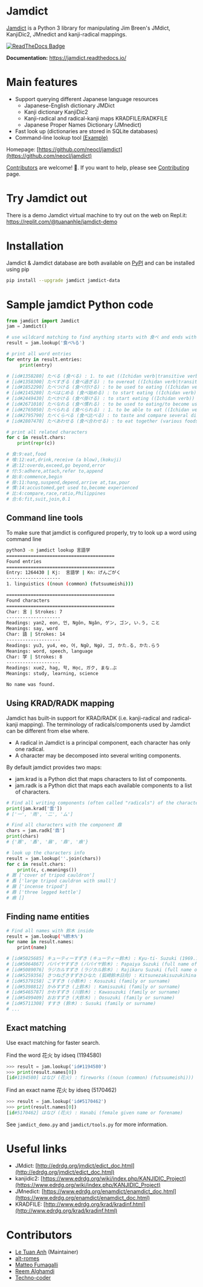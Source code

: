 # Jamdict

[Jamdict](https://github.com/neocl/jamdict) is a Python 3 library for manipulating Jim Breen's JMdict, KanjiDic2, JMnedict and kanji-radical mappings.

[![ReadTheDocs Badge](https://readthedocs.org/projects/jamdict/badge/?version=latest&style=plastic)](https://jamdict.readthedocs.io/)

**Documentation:** https://jamdict.readthedocs.io/ 

# Main features

* Support querying different Japanese language resources
  - Japanese-English dictionary JMDict
  - Kanji dictionary KanjiDic2
  - Kanji-radical and radical-kanji maps KRADFILE/RADKFILE
  - Japanese Proper Names Dictionary (JMnedict) 
* Fast look up (dictionaries are stored in SQLite databases)
* Command-line lookup tool [(Example)](#command-line-tools)

Homepage: [https://github.com/neocl/jamdict](https://github.com/neocl/jamdict)

[Contributors](#contributors) are welcome! 🙇. If you want to help, please see [Contributing](https://jamdict.readthedocs.io/en/latest/contributing.html) page.

# Try Jamdict out

There is a demo Jamdict virtual machine to try out on the web on Repl.it: https://replit.com/@tuananhle/jamdict-demo

# Installation

Jamdict & Jamdict database are both available on [PyPI](https://pypi.org/project/jamdict/) and can be installed using pip

```bash
pip install --upgrade jamdict jamdict-data
```

# Sample jamdict Python code

```python
from jamdict import Jamdict
jam = Jamdict()

# use wildcard matching to find anything starts with 食べ and ends with る
result = jam.lookup('食べ%る')

# print all word entries
for entry in result.entries:
     print(entry)

# [id#1358280] たべる (食べる) : 1. to eat ((Ichidan verb|transitive verb)) 2. to live on (e.g. a salary)/to live off/to subsist on
# [id#1358300] たべすぎる (食べ過ぎる) : to overeat ((Ichidan verb|transitive verb))
# [id#1852290] たべつける (食べ付ける) : to be used to eating ((Ichidan verb|transitive verb))
# [id#2145280] たべはじめる (食べ始める) : to start eating ((Ichidan verb))
# [id#2449430] たべかける (食べ掛ける) : to start eating ((Ichidan verb))
# [id#2671010] たべなれる (食べ慣れる) : to be used to eating/to become used to eating/to be accustomed to eating/to acquire a taste for ((Ichidan verb))
# [id#2765050] たべられる (食べられる) : 1. to be able to eat ((Ichidan verb|intransitive verb)) 2. to be edible/to be good to eat ((pre-noun adjectival (rentaishi)))
# [id#2795790] たべくらべる (食べ比べる) : to taste and compare several dishes (or foods) of the same type ((Ichidan verb|transitive verb))
# [id#2807470] たべあわせる (食べ合わせる) : to eat together (various foods) ((Ichidan verb))

# print all related characters
for c in result.chars:
    print(repr(c))

# 食:9:eat,food
# 喰:12:eat,drink,receive (a blow),(kokuji)
# 過:12:overdo,exceed,go beyond,error
# 付:5:adhere,attach,refer to,append
# 始:8:commence,begin
# 掛:11:hang,suspend,depend,arrive at,tax,pour
# 慣:14:accustomed,get used to,become experienced
# 比:4:compare,race,ratio,Philippines
# 合:6:fit,suit,join,0.1
```

## Command line tools

To make sure that jamdict is configured properly, try to look up a word using command line

```bash
python3 -m jamdict lookup 言語学
========================================
Found entries
========================================
Entry: 1264430 | Kj:  言語学 | Kn: げんごがく
--------------------
1. linguistics ((noun (common) (futsuumeishi)))

========================================
Found characters
========================================
Char: 言 | Strokes: 7
--------------------
Readings: yan2, eon, 언, Ngôn, Ngân, ゲン, ゴン, い.う, こと
Meanings: say, word
Char: 語 | Strokes: 14
--------------------
Readings: yu3, yu4, eo, 어, Ngữ, Ngứ, ゴ, かた.る, かた.らう
Meanings: word, speech, language
Char: 学 | Strokes: 8
--------------------
Readings: xue2, hag, 학, Học, ガク, まな.ぶ
Meanings: study, learning, science

No name was found.
```

## Using KRAD/RADK mapping

Jamdict has built-in support for KRAD/RADK (i.e. kanji-radical and radical-kanji mapping).
The terminology of radicals/components used by Jamdict can be different from else where.

- A radical in Jamdict is a principal component, each character has only one radical.
- A character may be decomposed into several writing components.

By default jamdict provides two maps:

- jam.krad is a Python dict that maps characters to list of components.
- jam.radk is a Python dict that maps each available components to a list of characters.

```python
# Find all writing components (often called "radicals") of the character 雲
print(jam.krad['雲'])
# ['一', '雨', '二', '厶']

# Find all characters with the component 鼎
chars = jam.radk['鼎']
print(chars)
# {'鼏', '鼒', '鼐', '鼎', '鼑'}

# look up the characters info
result = jam.lookup(''.join(chars))
for c in result.chars:
    print(c, c.meanings())
# 鼏 ['cover of tripod cauldron']
# 鼒 ['large tripod cauldron with small']
# 鼐 ['incense tripod']
# 鼎 ['three legged kettle']
# 鼑 []
```

## Finding name entities

```bash
# Find all names with 鈴木 inside
result = jam.lookup('%鈴木%')
for name in result.names:
    print(name)

# [id#5025685] キューティーすずき (キューティー鈴木) : Kyu-ti- Suzuki (1969.10-) (full name of a particular person)
# [id#5064867] パパイヤすずき (パパイヤ鈴木) : Papaiya Suzuki (full name of a particular person)
# [id#5089076] ラジカルすずき (ラジカル鈴木) : Rajikaru Suzuki (full name of a particular person)
# [id#5259356] きつねざきすずきひなた (狐崎鈴木日向) : Kitsunezakisuzukihinata (place name)
# [id#5379158] こすずき (小鈴木) : Kosuzuki (family or surname)
# [id#5398812] かみすずき (上鈴木) : Kamisuzuki (family or surname)
# [id#5465787] かわすずき (川鈴木) : Kawasuzuki (family or surname)
# [id#5499409] おおすずき (大鈴木) : Oosuzuki (family or surname)
# [id#5711308] すすき (鈴木) : Susuki (family or surname)
# ...
```

## Exact matching

Use exact matching for faster search.

Find the word 花火 by idseq (1194580)

```python
>>> result = jam.lookup('id#1194580')
>>> print(result.names[0])
[id#1194580] はなび (花火) : fireworks ((noun (common) (futsuumeishi)))
```

Find an exact name 花火 by idseq (5170462)

```python
>>> result = jam.lookup('id#5170462')
>>> print(result.names[0])
[id#5170462] はなび (花火) : Hanabi (female given name or forename)
```

See `jamdict_demo.py` and `jamdict/tools.py` for more information.

# Useful links

* JMdict: [http://edrdg.org/jmdict/edict_doc.html](http://edrdg.org/jmdict/edict_doc.html)
* kanjidic2: [https://www.edrdg.org/wiki/index.php/KANJIDIC_Project](https://www.edrdg.org/wiki/index.php/KANJIDIC_Project)
* JMnedict: [https://www.edrdg.org/enamdict/enamdict_doc.html](https://www.edrdg.org/enamdict/enamdict_doc.html)
* KRADFILE: [http://www.edrdg.org/krad/kradinf.html](http://www.edrdg.org/krad/kradinf.html)

# Contributors

- [Le Tuan Anh](https://github.com/letuananh) (Maintainer)
- [alt-romes](https://github.com/alt-romes)
- [Matteo Fumagalli](https://github.com/matteofumagalli1275)
- [Reem Alghamdi](https://github.com/reem-codes)
- [Techno-coder](https://github.com/Techno-coder) 